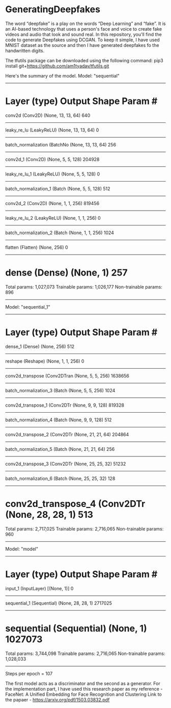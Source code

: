 # GeneratingDeepfakes
The word “deepfake” is a play on the words “Deep Learning” and “fake”. It is an AI-based technology that uses a person's face and voice to create fake videos and audio that look and sound real.
In this repository, you'll find the code to generate Deepfakes using DCGAN. To keep it simple, I have used MNIST dataset as the source and then I have generated deepfakes fo the handwritten digits.

The tfutils package can be downloaded using the following command:
pip3 install git+https://github.com/am1tyadav/tfutils.git

Here's the summary of the model.
Model: "sequential"
_________________________________________________________________
Layer (type)                 Output Shape              Param #   
=================================================================
conv2d (Conv2D)              (None, 13, 13, 64)        640       
_________________________________________________________________
leaky_re_lu (LeakyReLU)      (None, 13, 13, 64)        0         
_________________________________________________________________
batch_normalization (BatchNo (None, 13, 13, 64)        256       
_________________________________________________________________
conv2d_1 (Conv2D)            (None, 5, 5, 128)         204928    
_________________________________________________________________
leaky_re_lu_1 (LeakyReLU)    (None, 5, 5, 128)         0         
_________________________________________________________________
batch_normalization_1 (Batch (None, 5, 5, 128)         512       
_________________________________________________________________
conv2d_2 (Conv2D)            (None, 1, 1, 256)         819456    
_________________________________________________________________
leaky_re_lu_2 (LeakyReLU)    (None, 1, 1, 256)         0         
_________________________________________________________________
batch_normalization_2 (Batch (None, 1, 1, 256)         1024      
_________________________________________________________________
flatten (Flatten)            (None, 256)               0         
_________________________________________________________________
dense (Dense)                (None, 1)                 257       
=================================================================
Total params: 1,027,073
Trainable params: 1,026,177
Non-trainable params: 896
_________________________________________________________________
Model: "sequential_1"
_________________________________________________________________
Layer (type)                 Output Shape              Param #   
=================================================================
dense_1 (Dense)              (None, 256)               512       
_________________________________________________________________
reshape (Reshape)            (None, 1, 1, 256)         0         
_________________________________________________________________
conv2d_transpose (Conv2DTran (None, 5, 5, 256)         1638656   
_________________________________________________________________
batch_normalization_3 (Batch (None, 5, 5, 256)         1024      
_________________________________________________________________
conv2d_transpose_1 (Conv2DTr (None, 9, 9, 128)         819328    
_________________________________________________________________
batch_normalization_4 (Batch (None, 9, 9, 128)         512       
_________________________________________________________________
conv2d_transpose_2 (Conv2DTr (None, 21, 21, 64)        204864    
_________________________________________________________________
batch_normalization_5 (Batch (None, 21, 21, 64)        256       
_________________________________________________________________
conv2d_transpose_3 (Conv2DTr (None, 25, 25, 32)        51232     
_________________________________________________________________
batch_normalization_6 (Batch (None, 25, 25, 32)        128       
_________________________________________________________________
conv2d_transpose_4 (Conv2DTr (None, 28, 28, 1)         513       
=================================================================
Total params: 2,717,025
Trainable params: 2,716,065
Non-trainable params: 960
_________________________________________________________________

Model: "model"
_________________________________________________________________
Layer (type)                 Output Shape              Param #   
=================================================================
input_1 (InputLayer)         [(None, 1)]               0         
_________________________________________________________________
sequential_1 (Sequential)    (None, 28, 28, 1)         2717025   
_________________________________________________________________
sequential (Sequential)      (None, 1)                 1027073   
=================================================================
Total params: 3,744,098
Trainable params: 2,716,065
Non-trainable params: 1,028,033
_________________________________________________________________
Steps per epoch =  107

The first model acts as a discriminator and the second as a generator.
For the implementation part, I have used this research paper as my reference - FaceNet: A Unified Embedding for Face Recognition and Clustering
Link to the papaer - https://arxiv.org/pdf/1503.03832.pdf
